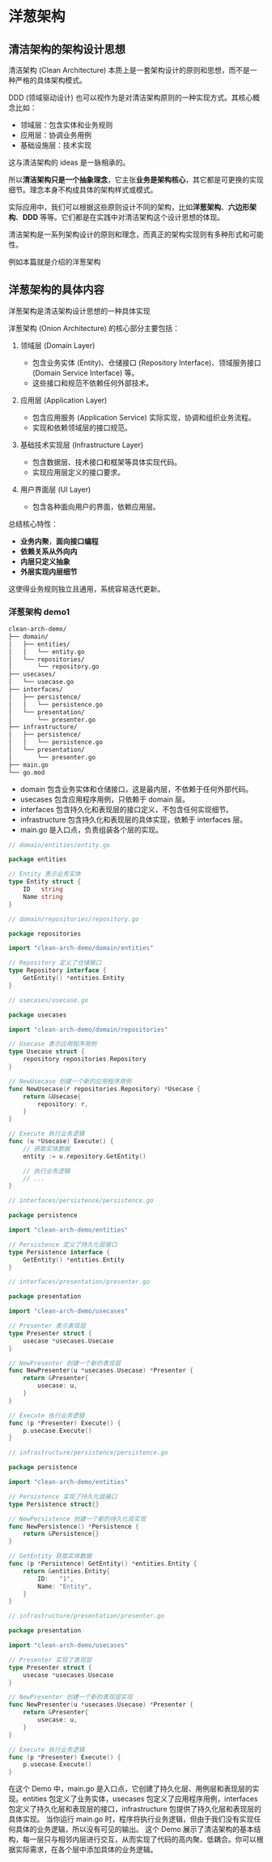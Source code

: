 <!--
 * @Author: shgopher shgopher@gmail.com
 * @Date: 2023-12-10 14:06:10
 * @LastEditors: shgopher shgopher@gmail.com
 * @LastEditTime: 2024-06-18 14:43:14
 * @FilePath: /luban/系统设计基础/常见的架构风格/洋葱架构/README.md
 * @Description: 
 * 
 * Copyright (c) 2024 by shgopher, All Rights Reserved. 
-->
# 洋葱架构
## 清洁架构的架构设计思想
清洁架构 (Clean Architecture) 本质上是一套架构设计的原则和思想，而不是一种严格的具体架构模式。

DDD (领域驱动设计) 也可以视作为是对清洁架构原则的一种实现方式。其核心概念比如：

- 领域层：包含实体和业务规则
- 应用层：协调业务用例
- 基础设施层：技术实现

这与清洁架构的 ideas 是一脉相承的。

所以**清洁架构只是一个抽象理念**，它主张**业务是架构核心**，其它都是可更换的实现细节。理念本身不构成具体的架构样式或模式。

实际应用中，我们可以根据这些原则设计不同的架构，比如**洋葱架构**、**六边形架构**、**DDD** 等等。它们都是在实践中对清洁架构这个设计思想的体现。

清洁架构是一系列架构设计的原则和理念，而真正的架构实现则有多种形式和可能性。

例如本篇就是介绍的洋葱架构
## 洋葱架构的具体内容
洋葱架构是清洁架构设计思想的一种具体实现

洋葱架构 (Onion Architecture) 的核心部分主要包括：

1. 领域层 (Domain Layer)
   - 包含业务实体 (Entity)、仓储接口 (Repository Interface)、领域服务接口 (Domain Service Interface) 等。
   - 这些接口和规范不依赖任何外部技术。
   
2. 应用层 (Application Layer)
   - 包含应用服务 (Application Service) 实际实现，协调和组织业务流程。
   - 实现和依赖领域层的接口规范。
   
3. 基础技术实现层 (Infrastructure Layer)
   - 包含数据层、技术接口和框架等具体实现代码。
   - 实现应用层定义的接口要求。
   
4. 用户界面层 (UI Layer)
   - 包含各种面向用户的界面，依赖应用层。

总结核心特性：

- **业务内聚**，**面向接口编程**
- **依赖关系从外向内**
- **内层只定义抽象**
- **外层实现内层细节**

这使得业务规则独立且通用，系统容易迭代更新。
### 洋葱架构 demo1

```bash
clean-arch-demo/
├── domain/
│   ├── entities/
│   │   └── entity.go
│   └── repositories/
│       └── repository.go
├── usecases/
│   └── usecase.go
├── interfaces/
│   ├── persistence/
│   │   └── persistence.go
│   └── presentation/
│       └── presenter.go
├── infrastructure/
│   ├── persistence/
│   │   └── persistence.go
│   └── presentation/
│       └── presenter.go
├── main.go
└── go.mod
```
- domain 包含业务实体和仓储接口，这是最内层，不依赖于任何外部代码。
- usecases 包含应用程序用例，只依赖于 domain 层。
- interfaces 包含持久化和表现层的接口定义，不包含任何实现细节。
- infrastructure 包含持久化和表现层的具体实现，依赖于 interfaces 层。
- main.go 是入口点，负责组装各个层的实现。

```go
// domain/entities/entity.go

package entities

// Entity 表示业务实体
type Entity struct {
    ID   string
    Name string
}
```

```go
// domain/repositories/repository.go

package repositories

import "clean-arch-demo/domain/entities"

// Repository 定义了仓储接口
type Repository interface {
    GetEntity() *entities.Entity
}
```

```go
// usecases/usecase.go

package usecases

import "clean-arch-demo/domain/repositories"

// Usecase 表示应用程序用例
type Usecase struct {
    repository repositories.Repository
}

// NewUsecase 创建一个新的应用程序用例
func NewUsecase(r repositories.Repository) *Usecase {
    return &Usecase{
        repository: r,
    }
}

// Execute 执行业务逻辑
func (u *Usecase) Execute() {
    // 获取实体数据
    entity := u.repository.GetEntity()

    // 执行业务逻辑
    // ...
}
```
```go
// interfaces/persistence/persistence.go

package persistence

import "clean-arch-demo/entities"

// Persistence 定义了持久化层接口
type Persistence interface {
    GetEntity() *entities.Entity
}
```

```go
// interfaces/presentation/presenter.go

package presentation

import "clean-arch-demo/usecases"

// Presenter 表示表现层
type Presenter struct {
    usecase *usecases.Usecase
}

// NewPresenter 创建一个新的表现层
func NewPresenter(u *usecases.Usecase) *Presenter {
    return &Presenter{
        usecase: u,
    }
}

// Execute 执行业务逻辑
func (p *Presenter) Execute() {
    p.usecase.Execute()
}
```
```go
// infrastructure/persistence/persistence.go

package persistence

import "clean-arch-demo/entities"

// Persistence 实现了持久化层接口
type Persistence struct{}

// NewPersistence 创建一个新的持久化层实现
func NewPersistence() *Persistence {
    return &Persistence{}
}

// GetEntity 获取实体数据
func (p *Persistence) GetEntity() *entities.Entity {
    return &entities.Entity{
        ID:   "1",
        Name: "Entity",
    }
}
```
```go
// infrastructure/presentation/presenter.go

package presentation

import "clean-arch-demo/usecases"

// Presenter 实现了表现层
type Presenter struct {
    usecase *usecases.Usecase
}

// NewPresenter 创建一个新的表现层实现
func NewPresenter(u *usecases.Usecase) *Presenter {
    return &Presenter{
        usecase: u,
    }
}

// Execute 执行业务逻辑
func (p *Presenter) Execute() {
    p.usecase.Execute()
}
```
在这个 Demo 中，main.go 是入口点，它创建了持久化层、用例层和表现层的实现。entities 包定义了业务实体，usecases 包定义了应用程序用例，interfaces 包定义了持久化层和表现层的接口，infrastructure 包提供了持久化层和表现层的具体实现。
当你运行 main.go 时，程序将执行业务逻辑，但由于我们没有实现任何具体的业务逻辑，所以没有可见的输出。
这个 Demo 展示了清洁架构的基本结构，每一层只与相邻内层进行交互，从而实现了代码的高内聚、低耦合。你可以根据实际需求，在各个层中添加具体的业务逻辑。